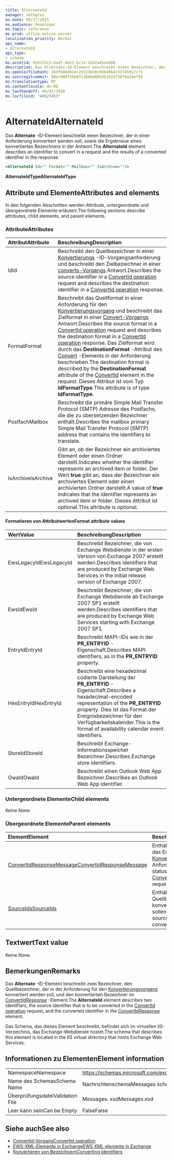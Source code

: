 ```yaml
---
title: AlternateId
manager: sethgros
ms.date: 09/17/2015
ms.audience: Developer
ms.topic: reference
ms.prod: office-online-server
localization_priority: Normal
api_name:
- AlternateId
api_type:
- schema
ms.assetid: 9c01fdc3-4adf-4e23-bc33-45d2a45ea08b
description: Das Alternate-ID-Element beschreibt einen Bezeichner, der in einer Anforderung konvertiert werden soll, sowie die Ergebnisse eines konvertierten Bezeichners in der Antwort.
ms.openlocfilehash: 26df68bd814c2d323630c6bb40b4c31745017c71
ms.sourcegitcommit: 88ec988f2bb67c1866d06b361615f3674a24e795
ms.translationtype: MT
ms.contentlocale: de-DE
ms.lasthandoff: 06/03/2020
ms.locfileid: "44527453"
---
```

# <a name="alternateid"></a><span data-ttu-id="7a81e-103">AlternateId</span><span class="sxs-lookup"><span data-stu-id="7a81e-103">AlternateId</span></span>

<span data-ttu-id="7a81e-104">Das **Alternate** -ID-Element beschreibt einen Bezeichner, der in einer Anforderung konvertiert werden soll, sowie die Ergebnisse eines konvertierten Bezeichners in der Antwort.</span><span class="sxs-lookup"><span data-stu-id="7a81e-104">The **AlternateId** element describes an identifier to convert in a request and the results of a converted identifier in the response.</span></span> 
  
```XML
<AlternateId Id="" Format="" Mailbox="" IsArchive=""/>
```

 <span data-ttu-id="7a81e-105">**AlternateIdType**</span><span class="sxs-lookup"><span data-stu-id="7a81e-105">**AlternateIdType**</span></span>
## <a name="attributes-and-elements"></a><span data-ttu-id="7a81e-106">Attribute und Elemente</span><span class="sxs-lookup"><span data-stu-id="7a81e-106">Attributes and elements</span></span>

<span data-ttu-id="7a81e-107">In den folgenden Abschnitten werden Attribute, untergeordnete und übergeordnete Elemente erläutert.</span><span class="sxs-lookup"><span data-stu-id="7a81e-107">The following sections describe attributes, child elements, and parent elements.</span></span>
  
### <a name="attributes"></a><span data-ttu-id="7a81e-108">Attribute</span><span class="sxs-lookup"><span data-stu-id="7a81e-108">Attributes</span></span>

|<span data-ttu-id="7a81e-109">**Attribut**</span><span class="sxs-lookup"><span data-stu-id="7a81e-109">**Attribute**</span></span>|<span data-ttu-id="7a81e-110">**Beschreibung**</span><span class="sxs-lookup"><span data-stu-id="7a81e-110">**Description**</span></span>|
|:-----|:-----|
|<span data-ttu-id="7a81e-111">Id</span><span class="sxs-lookup"><span data-stu-id="7a81e-111">Id</span></span>  <br/> |<span data-ttu-id="7a81e-112">Beschreibt den Quellbezeichner in einer [Konvertierungs](convertid-operation.md) -ID-Vorgangsanforderung und beschreibt den Zielbezeichner in einer [converto-Vorgangs](convertid-operation.md) Antwort.</span><span class="sxs-lookup"><span data-stu-id="7a81e-112">Describes the source identifier in a [ConvertId operation](convertid-operation.md) request and describes the destination identifier in a [ConvertId operation](convertid-operation.md) response.</span></span>  <br/> |
|<span data-ttu-id="7a81e-113">Format</span><span class="sxs-lookup"><span data-stu-id="7a81e-113">Format</span></span>  <br/> |<span data-ttu-id="7a81e-114">Beschreibt das Quellformat in einer Anforderung für den [Konvertierungsvorgang](convertid-operation.md) und beschreibt das Zielformat in einer [Convert-Vorgangs](convertid-operation.md) Antwort.</span><span class="sxs-lookup"><span data-stu-id="7a81e-114">Describes the source format in a [ConvertId operation](convertid-operation.md) request and describes the destination format in a [ConvertId operation](convertid-operation.md) response.</span></span> <span data-ttu-id="7a81e-115">Das Zielformat wird durch das **DestinationFormat** -Attribut des [Convert](convertid.md) -Elements in der Anforderung beschrieben.</span><span class="sxs-lookup"><span data-stu-id="7a81e-115">The destination format is described by the **DestinationFormat** attribute of the [ConvertId](convertid.md) element in the request.</span></span> <span data-ttu-id="7a81e-116">Dieses Attribut ist vom Typ **IdFormatType**.</span><span class="sxs-lookup"><span data-stu-id="7a81e-116">This attribute is of type **IdFormatType**.</span></span>  <br/> |
|<span data-ttu-id="7a81e-117">Postfach</span><span class="sxs-lookup"><span data-stu-id="7a81e-117">Mailbox</span></span>  <br/> |<span data-ttu-id="7a81e-118">Beschreibt die primäre Simple Mail Transfer Protocol (SMTP) Adresse des Postfachs, die die zu übersetzenden Bezeichner enthält.</span><span class="sxs-lookup"><span data-stu-id="7a81e-118">Describes the mailbox primary Simple Mail Transfer Protocol (SMTP) address that contains the identifiers to translate.</span></span>  <br/> |
|<span data-ttu-id="7a81e-119">IsArchive</span><span class="sxs-lookup"><span data-stu-id="7a81e-119">IsArchive</span></span>  <br/> |<span data-ttu-id="7a81e-120">Gibt an, ob der Bezeichner ein archiviertes Element oder einen Ordner darstellt.</span><span class="sxs-lookup"><span data-stu-id="7a81e-120">Indicates whether the identifier represents an archived item or folder.</span></span> <span data-ttu-id="7a81e-121">Der Wert **true** gibt an, dass der Bezeichner ein archiviertes Element oder einen archivierten Ordner darstellt.</span><span class="sxs-lookup"><span data-stu-id="7a81e-121">A value of **true** indicates that the identifier represents an archived item or folder.</span></span> <span data-ttu-id="7a81e-122">Dieses Attribut ist optional.</span><span class="sxs-lookup"><span data-stu-id="7a81e-122">This attribute is optional.</span></span>  <br/> |
   
#### <a name="format-attribute-values"></a><span data-ttu-id="7a81e-123">Formatieren von Attributwerten</span><span class="sxs-lookup"><span data-stu-id="7a81e-123">Format attribute values</span></span>

|<span data-ttu-id="7a81e-124">**Wert**</span><span class="sxs-lookup"><span data-stu-id="7a81e-124">**Value**</span></span>|<span data-ttu-id="7a81e-125">**Beschreibung**</span><span class="sxs-lookup"><span data-stu-id="7a81e-125">**Description**</span></span>|
|:-----|:-----|
|<span data-ttu-id="7a81e-126">EwsLegacyId</span><span class="sxs-lookup"><span data-stu-id="7a81e-126">EwsLegacyId</span></span>  <br/> |<span data-ttu-id="7a81e-127">Beschreibt Bezeichner, die von Exchange Webdienste in der ersten Version von Exchange 2007 erstellt werden.</span><span class="sxs-lookup"><span data-stu-id="7a81e-127">Describes identifiers that are produced by Exchange Web Services in the initial release version of Exchange 2007.</span></span>  <br/> |
|<span data-ttu-id="7a81e-128">EwsId</span><span class="sxs-lookup"><span data-stu-id="7a81e-128">EwsId</span></span>  <br/> |<span data-ttu-id="7a81e-129">Beschreibt Bezeichner, die von Exchange Webdienste ab Exchange 2007 SP1 erstellt werden.</span><span class="sxs-lookup"><span data-stu-id="7a81e-129">Describes identifiers that are produced by Exchange Web Services starting with Exchange 2007 SP1.</span></span>  <br/> |
|<span data-ttu-id="7a81e-130">EntryId</span><span class="sxs-lookup"><span data-stu-id="7a81e-130">EntryId</span></span>  <br/> |<span data-ttu-id="7a81e-131">Beschreibt MAPI-IDs wie in der **PR_ENTRYID** -Eigenschaft.</span><span class="sxs-lookup"><span data-stu-id="7a81e-131">Describes MAPI identifiers, as in the **PR_ENTRYID** property.</span></span>  <br/> |
|<span data-ttu-id="7a81e-132">HexEntryId</span><span class="sxs-lookup"><span data-stu-id="7a81e-132">HexEntryId</span></span>  <br/> |<span data-ttu-id="7a81e-133">Beschreibt eine hexadezimal codierte Darstellung der **PR_ENTRYID** -Eigenschaft.</span><span class="sxs-lookup"><span data-stu-id="7a81e-133">Describes a hexadecimal-encoded representation of the **PR_ENTRYID** property.</span></span> <span data-ttu-id="7a81e-134">Dies ist das Format der Ereignisbezeichner für den Verfügbarkeitskalender.</span><span class="sxs-lookup"><span data-stu-id="7a81e-134">This is the format of availability calendar event identifiers.</span></span>  <br/> |
|<span data-ttu-id="7a81e-135">StoreId</span><span class="sxs-lookup"><span data-stu-id="7a81e-135">StoreId</span></span>  <br/> |<span data-ttu-id="7a81e-136">Beschreibt Exchange-Informationsspeicher Bezeichner.</span><span class="sxs-lookup"><span data-stu-id="7a81e-136">Describes Exchange store identifiers.</span></span>  <br/> |
|<span data-ttu-id="7a81e-137">OwaId</span><span class="sxs-lookup"><span data-stu-id="7a81e-137">OwaId</span></span>  <br/> |<span data-ttu-id="7a81e-138">Beschreibt einen Outlook Web App Bezeichner.</span><span class="sxs-lookup"><span data-stu-id="7a81e-138">Describes an Outlook Web App identifier.</span></span>  <br/> |
   
### <a name="child-elements"></a><span data-ttu-id="7a81e-139">Untergeordnete Elemente</span><span class="sxs-lookup"><span data-stu-id="7a81e-139">Child elements</span></span>

<span data-ttu-id="7a81e-140">Keine.</span><span class="sxs-lookup"><span data-stu-id="7a81e-140">None.</span></span>
  
### <a name="parent-elements"></a><span data-ttu-id="7a81e-141">Übergeordnete Elemente</span><span class="sxs-lookup"><span data-stu-id="7a81e-141">Parent elements</span></span>

|<span data-ttu-id="7a81e-142">**Element**</span><span class="sxs-lookup"><span data-stu-id="7a81e-142">**Element**</span></span>|<span data-ttu-id="7a81e-143">**Beschreibung**</span><span class="sxs-lookup"><span data-stu-id="7a81e-143">**Description**</span></span>|
|:-----|:-----|
|[<span data-ttu-id="7a81e-144">ConvertIdResponseMessage</span><span class="sxs-lookup"><span data-stu-id="7a81e-144">ConvertIdResponseMessage</span></span>](convertidresponsemessage.md) <br/> |<span data-ttu-id="7a81e-145">Enthält den Status und das Ergebnis einer [Konvertierungsvorgangs](convertid-operation.md) Anforderung.</span><span class="sxs-lookup"><span data-stu-id="7a81e-145">Contains the status and result of a [ConvertId operation](convertid-operation.md) request.</span></span>  <br/> |
|[<span data-ttu-id="7a81e-146">SourceIds</span><span class="sxs-lookup"><span data-stu-id="7a81e-146">SourceIds</span></span>](sourceids.md) <br/> |<span data-ttu-id="7a81e-147">Enthält die Quellbezeichner, die konvertiert werden sollen.</span><span class="sxs-lookup"><span data-stu-id="7a81e-147">Contains the source identifiers to convert.</span></span>  <br/> |
   
## <a name="text-value"></a><span data-ttu-id="7a81e-148">Textwert</span><span class="sxs-lookup"><span data-stu-id="7a81e-148">Text value</span></span>

<span data-ttu-id="7a81e-149">Keine.</span><span class="sxs-lookup"><span data-stu-id="7a81e-149">None.</span></span>
  
## <a name="remarks"></a><span data-ttu-id="7a81e-150">Bemerkungen</span><span class="sxs-lookup"><span data-stu-id="7a81e-150">Remarks</span></span>

<span data-ttu-id="7a81e-151">Das **Alternate** -ID-Element beschreibt zwei Bezeichner, den Quellbezeichner, der in der Anforderung für den [Konvertierungsvorgang](convertid-operation.md) konvertiert werden soll, und den konvertierten Bezeichner im [ConvertIdResponse](convertidresponse.md) -Element.</span><span class="sxs-lookup"><span data-stu-id="7a81e-151">The **AlternateId** element describes two identifiers, the source identifier that is to be converted in the [ConvertId operation](convertid-operation.md) request, and the converted identifier in the [ConvertIdResponse](convertidresponse.md) element.</span></span> 
  
<span data-ttu-id="7a81e-152">Das Schema, das dieses Element beschreibt, befindet sich im virtuellen IIS-Verzeichnis, das Exchange-Webdienste hostet.</span><span class="sxs-lookup"><span data-stu-id="7a81e-152">The schema that describes this element is located in the IIS virtual directory that hosts Exchange Web Services.</span></span>
  
## <a name="element-information"></a><span data-ttu-id="7a81e-153">Informationen zu Elementen</span><span class="sxs-lookup"><span data-stu-id="7a81e-153">Element information</span></span>

||||
|:-----|:-----|:-----|
|<span data-ttu-id="7a81e-154">Namespace</span><span class="sxs-lookup"><span data-stu-id="7a81e-154">Namespace</span></span>  <br/> |https://schemas.microsoft.com/exchange/services/2006/messages  <br/> |https://schemas.microsoft.com/exchange/services/2006/types  <br/> |
|<span data-ttu-id="7a81e-155">Name des Schemas</span><span class="sxs-lookup"><span data-stu-id="7a81e-155">Schema Name</span></span>  <br/> |<span data-ttu-id="7a81e-156">Nachrichtenschema</span><span class="sxs-lookup"><span data-stu-id="7a81e-156">Messages schema</span></span>  <br/> |<span data-ttu-id="7a81e-157">Schematypen</span><span class="sxs-lookup"><span data-stu-id="7a81e-157">Types schema</span></span>  <br/> |
|<span data-ttu-id="7a81e-158">Überprüfungsdatei</span><span class="sxs-lookup"><span data-stu-id="7a81e-158">Validation File</span></span>  <br/> |<span data-ttu-id="7a81e-159">Messages. xsd</span><span class="sxs-lookup"><span data-stu-id="7a81e-159">Messages.xsd</span></span>  <br/> |<span data-ttu-id="7a81e-160">Types.xsd</span><span class="sxs-lookup"><span data-stu-id="7a81e-160">Types.xsd</span></span>  <br/> |
|<span data-ttu-id="7a81e-161">Leer kann sein</span><span class="sxs-lookup"><span data-stu-id="7a81e-161">Can be Empty</span></span>  <br/> |<span data-ttu-id="7a81e-162">False</span><span class="sxs-lookup"><span data-stu-id="7a81e-162">False</span></span>  <br/> |<span data-ttu-id="7a81e-163">False</span><span class="sxs-lookup"><span data-stu-id="7a81e-163">False</span></span>  <br/> |
   
## <a name="see-also"></a><span data-ttu-id="7a81e-164">Siehe auch</span><span class="sxs-lookup"><span data-stu-id="7a81e-164">See also</span></span>

- [<span data-ttu-id="7a81e-165">ConvertId-Vorgang</span><span class="sxs-lookup"><span data-stu-id="7a81e-165">ConvertId operation</span></span>](convertid-operation.md)
- [<span data-ttu-id="7a81e-166">EWS-XML-Elemente in Exchange</span><span class="sxs-lookup"><span data-stu-id="7a81e-166">EWS XML elements in Exchange</span></span>](ews-xml-elements-in-exchange.md)
- [<span data-ttu-id="7a81e-167">Konvertieren von Bezeichnern</span><span class="sxs-lookup"><span data-stu-id="7a81e-167">Converting Identifiers</span></span>](https://msdn.microsoft.com/library/a5391746-b6ef-4f48-8fc8-8255258651aa%28Office.15%29.aspx)

